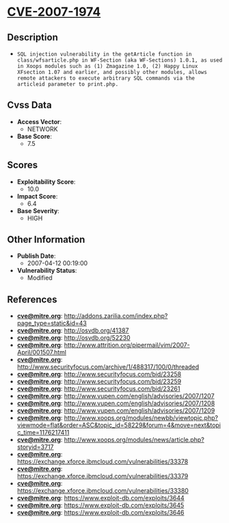 
# [CVE-2007-1974](https://cve.mitre.org/cgi-bin/cvename.cgi?name=CVE-2007-1974)

## Description

- `SQL injection vulnerability in the getArticle function in class/wfsarticle.php in WF-Section (aka WF-Sections) 1.0.1, as used in Xoops modules such as (1) Zmagazine 1.0, (2) Happy Linux XFsection 1.07 and earlier, and possibly other modules, allows remote attackers to execute arbitrary SQL commands via the articleid parameter to print.php.`

## Cvss Data

- **Access Vector**:
  - NETWORK
- **Base Score**:
  - 7.5

## Scores

- **Exploitability Score**:
  - 10.0
- **Impact Score**:
  - 6.4
- **Base Severity**:
  - HIGH

## Other Information

- **Publish Date**:
  - 2007-04-12 00:19:00
- **Vulnerability Status**:
  - Modified

## References

- **cve@mitre.org**: http://addons.zarilia.com/index.php?page_type=static&id=43
- **cve@mitre.org**: http://osvdb.org/41387
- **cve@mitre.org**: http://osvdb.org/52230
- **cve@mitre.org**: http://www.attrition.org/pipermail/vim/2007-April/001507.html
- **cve@mitre.org**: http://www.securityfocus.com/archive/1/488317/100/0/threaded
- **cve@mitre.org**: http://www.securityfocus.com/bid/23258
- **cve@mitre.org**: http://www.securityfocus.com/bid/23259
- **cve@mitre.org**: http://www.securityfocus.com/bid/23261
- **cve@mitre.org**: http://www.vupen.com/english/advisories/2007/1207
- **cve@mitre.org**: http://www.vupen.com/english/advisories/2007/1208
- **cve@mitre.org**: http://www.vupen.com/english/advisories/2007/1209
- **cve@mitre.org**: http://www.xoops.org/modules/newbb/viewtopic.php?viewmode=flat&order=ASC&topic_id=58229&forum=4&move=next&topic_time=1176217411
- **cve@mitre.org**: http://www.xoops.org/modules/news/article.php?storyid=3717
- **cve@mitre.org**: https://exchange.xforce.ibmcloud.com/vulnerabilities/33378
- **cve@mitre.org**: https://exchange.xforce.ibmcloud.com/vulnerabilities/33379
- **cve@mitre.org**: https://exchange.xforce.ibmcloud.com/vulnerabilities/33380
- **cve@mitre.org**: https://www.exploit-db.com/exploits/3644
- **cve@mitre.org**: https://www.exploit-db.com/exploits/3645
- **cve@mitre.org**: https://www.exploit-db.com/exploits/3646
